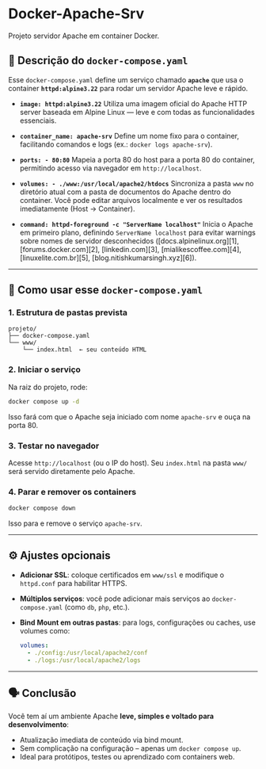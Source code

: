 # Docker-Apache-Srv
Projeto servidor Apache em container Docker.

## 📘 Descrição do `docker-compose.yaml`

Esse `docker-compose.yaml` define um serviço chamado **`apache`** que usa o container **`httpd:alpine3.22`** para rodar um servidor Apache leve e rápido.

* **`image: httpd:alpine3.22`**
  Utiliza uma imagem oficial do Apache HTTP server baseada em Alpine Linux — leve e com todas as funcionalidades essenciais.

* **`container_name: apache-srv`**
  Define um nome fixo para o container, facilitando comandos e logs (ex.: `docker logs apache-srv`).

* **`ports: - 80:80`**
  Mapeia a porta 80 do host para a porta 80 do container, permitindo acesso via navegador em `http://localhost`.

* **`volumes: - ./www:/usr/local/apache2/htdocs`**
  Sincroniza a pasta `www` no diretório atual com a pasta de documentos do Apache dentro do container. Você pode editar arquivos localmente e ver os resultados imediatamente (Host → Container).

* **`command: httpd-foreground -c "ServerName localhost"`**
  Inicia o Apache em primeiro plano, definindo `ServerName localhost` para evitar warnings sobre nomes de servidor desconhecidos ([docs.alpinelinux.org][1], [forums.docker.com][2], [linkedin.com][3], [mialikescoffee.com][4], [linuxelite.com.br][5], [blog.nitishkumarsingh.xyz][6]).

---

## 🚀 Como usar esse `docker-compose.yaml`

### 1. Estrutura de pastas prevista

```text
projeto/
├── docker-compose.yaml
└── www/
    └── index.html  ← seu conteúdo HTML
```

### 2. Iniciar o serviço

Na raiz do projeto, rode:

```bash
docker compose up -d
```

Isso fará com que o Apache seja iniciado com nome `apache-srv` e ouça na porta 80.

### 3. Testar no navegador

Acesse `http://localhost` (ou o IP do host). Seu `index.html` na pasta `www/` será servido diretamente pelo Apache.

### 4. Parar e remover os containers

```bash
docker compose down
```

Isso para e remove o serviço `apache-srv`.

---

## ⚙️ Ajustes opcionais

* **Adicionar SSL**: coloque certificados em `www/ssl` e modifique o `httpd.conf` para habilitar HTTPS.
* **Múltiplos serviços**: você pode adicionar mais serviços ao `docker-compose.yaml` (como `db`, `php`, etc.).
* **Bind Mount em outras pastas**: para logs, configurações ou caches, use volumes como:

  ```yaml
  volumes:
    - ./config:/usr/local/apache2/conf
    - ./logs:/usr/local/apache2/logs
  ```

---

## 🗣️ Conclusão

Você tem aí um ambiente Apache **leve, simples e voltado para desenvolvimento**:

* Atualização imediata de conteúdo via bind mount.
* Sem complicação na configuração – apenas um `docker compose up`.
* Ideal para protótipos, testes ou aprendizado com containers web.

